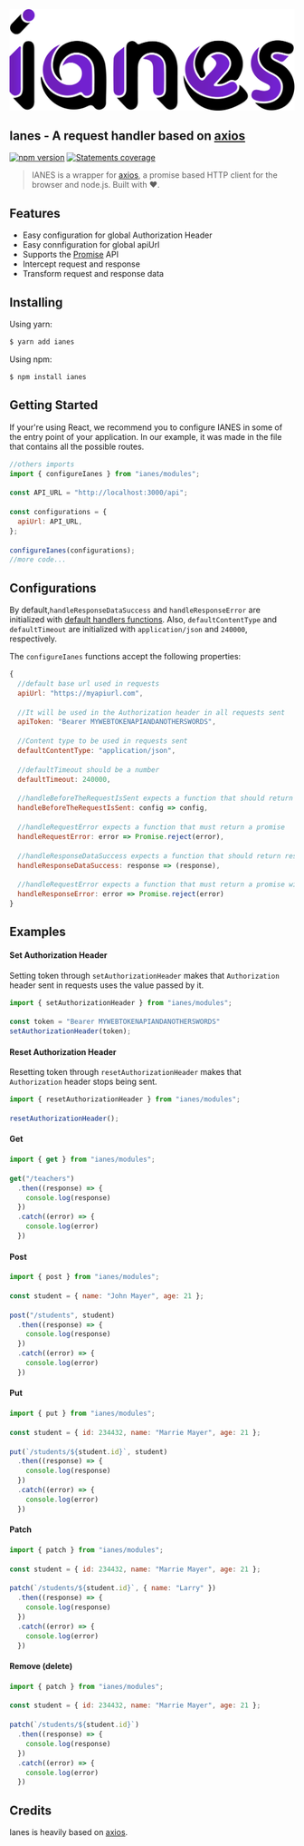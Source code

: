 ![Ianes](./img/ianes.png)

## Ianes - A request handler based on [axios](https://github.com/axios/axios "Axios")

[![npm version](https://img.shields.io/badge/npm-0.1.1-yellowgreen.svg)](https://www.npmjs.org/package/ianes)
[![Statements coverage](https://img.shields.io/badge/Statements%20Coverage-82.14%25-green.svg)](./coverage/index.html)

> IANES is a wrapper for [axios](https://github.com/axios/axios "Axios"), a promise based HTTP client for the browser and node.js. Built with :heart:.

## Features

- Easy configuration for global Authorization Header
- Easy connfiguration for global apiUrl
- Supports the [Promise](https://developer.mozilla.org/en-US/docs/Web/JavaScript/Reference/Global_Objects/Promise) API
- Intercept request and response
- Transform request and response data

## Installing

Using yarn:

```bash
$ yarn add ianes
```

Using npm:

```bash
$ npm install ianes
```

## Getting Started

If your're using React, we recommend you to configure IANES in some of the entry point of your application. In our example, it was made in the file that contains all the possible routes.

```js
//others imports
import { configureIanes } from "ianes/modules";

const API_URL = "http://localhost:3000/api";

const configurations = {
  apiUrl: API_URL,
};

configureIanes(configurations);
//more code...
```

## Configurations

By default,`handleResponseDataSuccess` and `handleResponseError` are initialized with [default handlers functions](./requestHandlers.js). Also, `defaultContentType` and `defaultTimeout` are initialized with `application/json` and  `240000`, respectively.

The `configureIanes` functions accept the following properties:

```js
{
  //default base url used in requests
  apiUrl: "https://myapiurl.com",
  
  //It will be used in the Authorization header in all requests sent
  apiToken: "Bearer MYWEBTOKENAPIANDANOTHERSWORDS",
  
  //Content type to be used in requests sent
  defaultContentType: "application/json",
  
  //defaultTimeout should be a number
  defaultTimeout: 240000,
  
  //handleBeforeTheRequestIsSent expects a function that should return the config object
  handleBeforeTheRequestIsSent: config => config,
  
  //handleRequestError expects a function that must return a promise
  handleRequestError: error => Promise.reject(error),
  
  //handleResponseDataSuccess expects a function that should return response
  handleResponseDataSuccess: response => (response),
  
  //handleRequestError expects a function that must return a promise with the error object
  handleResponseError: error => Promise.reject(error)
}
```

## Examples

#### Set Authorization Header

Setting token through `setAuthorizationHeader` makes that `Authorization` header sent in requests uses the value passed by it.

```js
import { setAuthorizationHeader } from "ianes/modules";

const token = "Bearer MYWEBTOKENAPIANDANOTHERSWORDS"
setAuthorizationHeader(token);

```

#### Reset Authorization Header

Resetting token through `resetAuthorizationHeader` makes that `Authorization` header stops being sent.

```js
import { resetAuthorizationHeader } from "ianes/modules";

resetAuthorizationHeader();

```

#### Get

```js
import { get } from "ianes/modules";

get("/teachers")
  .then((response) => {
    console.log(response)
  })
  .catch((error) => {
    console.log(error)
  })

```

#### Post

```js
import { post } from "ianes/modules";

const student = { name: "John Mayer", age: 21 };

post("/students", student)
  .then((response) => {
    console.log(response)
  })
  .catch((error) => {
    console.log(error)
  })
```

#### Put

```js
import { put } from "ianes/modules";

const student = { id: 234432, name: "Marrie Mayer", age: 21 };

put(`/students/${student.id}`, student)
  .then((response) => {
    console.log(response)
  })
  .catch((error) => {
    console.log(error)
  })
```

#### Patch

```js
import { patch } from "ianes/modules";

const student = { id: 234432, name: "Marrie Mayer", age: 21 };

patch(`/students/${student.id}`, { name: "Larry" })
  .then((response) => {
    console.log(response)
  })
  .catch((error) => {
    console.log(error)
  })
```

#### Remove (delete)

```js
import { patch } from "ianes/modules";

const student = { id: 234432, name: "Marrie Mayer", age: 21 };

patch(`/students/${student.id}`)
  .then((response) => {
    console.log(response)
  })
  .catch((error) => {
    console.log(error)
  })
```

<!--
#### Request 

```js
import { request } from "ianes/modules";

//...

```

#### Head 

```js
import { request } from "ianes/modules";

//...

```

#### Options 


## Resources

* [Changelog]()
-->

## Credits

Ianes is heavily based on [axios](https://github.com/axios/axios).


